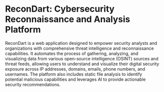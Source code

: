# ReconDart: Cybersecurity Reconnaissance and Analysis Platform

ReconDart is a web application designed to empower security analysts and organizations with comprehensive threat intelligence and reconnaissance capabilities. It automates the process of gathering, analyzing, and visualizing data from various open-source intelligence (OSINT) sources and threat feeds, allowing users to understand and visualize their digital security exposure across IP addresses, domains, emails, phone numbers, and usernames. The platform also includes static file analysis to identify potential malicious capabilities and leverages AI to provide actionable security recommendations.
